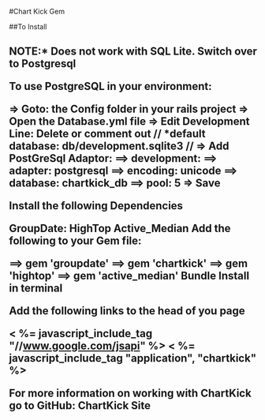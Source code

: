 #Chart Kick Gem

##To Install<h2>

NOTE:* Does not work with SQL Lite. Switch over to Postgresql

To use PostgreSQL in your environment:

=> Goto: the Config folder in your rails project
=> Open the Database.yml file
=> Edit Development Line: Delete or comment out // *default database: db/development.sqlite3 //
=> Add PostGreSql Adaptor: 
==> development:
==> adapter: postgresql
==> encoding: unicode
==> database: chartkick_db
==> pool: 5
=> Save

Install the following Dependencies

GroupDate:
HighTop
Active_Median
Add the following to your Gem file:

==> gem 'groupdate'
==> gem 'chartkick'
==> gem 'hightop'
==> gem 'active_median'
Bundle Install in terminal

Add the following links to the head of you page

< %= javascript_include_tag "//www.google.com/jsapi" %>
< %= javascript_include_tag "application", "chartkick" %>

For more information on working with ChartKick go to GitHub: ChartKick Site

